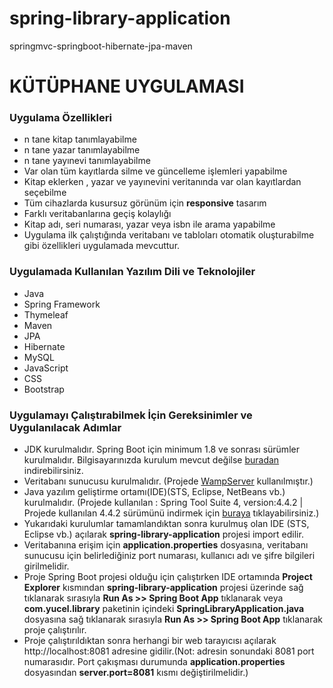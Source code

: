 # spring-library-application
springmvc-springboot-hibernate-jpa-maven


# KÜTÜPHANE UYGULAMASI

### Uygulama Özellikleri
* n tane kitap tanımlayabilme
* n tane yazar tanımlayabilme
* n tane yayınevi tanımlayabilme
* Var olan tüm kayıtlarda silme ve güncelleme işlemleri yapabilme
* Kitap eklerken , yazar ve yayınevini veritanında var olan kayıtlardan seçebilme
* Tüm cihazlarda kusursuz görünüm için **responsive** tasarım
* Farklı veritabanlarına geçiş kolaylığı
* Kitap adı, seri numarası, yazar veya isbn ile arama yapabilme
* Uygulama ilk çalıştığında veritabanı ve tabloları otomatik oluşturabilme gibi özellikleri uygulamada mevcuttur.


### Uygulamada Kullanılan Yazılım Dili ve Teknolojiler
* Java      
* Spring Framework     
* Thymeleaf     
* Maven     
* JPA       
* Hibernate     
* MySQL     
* JavaScript      
* CSS     
* Bootstrap     

### Uygulamayı Çalıştırabilmek İçin Gereksinimler ve Uygulanılacak Adımlar
* JDK kurulmalıdır. Spring Boot için minimum 1.8 ve sonrası sürümler kurulmalıdır. Bilgisayarınızda kurulum mevcut değilse  [buradan ](https://www.oracle.com/tr/java/technologies/javase-downloads.html) indirebilirsiniz.
* Veritabanı sunucusu kurulmalıdır. (Projede [WampServer](https://www.wampserver.com/en/) kullanılmıştır.)
* Java yazılım geliştirme ortamı(IDE)(STS, Eclipse, NetBeans vb.) kurulmalıdır.
(Projede kullanılan : Spring Tool Suite 4, version:4.4.2 | Projede kullanılan 4.4.2 sürümünü indirmek için [buraya](https://spring.io/blog/2019/11/21/spring-tools-4-4-2-released) tıklayabilirsiniz.)
* Yukarıdaki kurulumlar tamamlandıktan sonra kurulmuş olan IDE (STS, Eclipse vb.) açılarak **spring-library-application** projesi import edilir.
* Veritabanına erişim için **application.properties** dosyasına, veritabanı sunucusu için belirlediğiniz port numarası, kullanıcı adı ve şifre bilgileri girilmelidir.
* Proje Spring Boot projesi olduğu için çalıştırken IDE ortamında **Project Explorer** kısmından **spring-library-application** projesi üzerinde sağ tıklanarak sırasıyla **Run As >> Spring Boot App** tıklanarak veya **com.yucel.library** paketinin içindeki **SpringLibraryApplication.java** dosyasına sağ tıklanarak sırasıyla **Run As >> Spring Boot App** tıklanarak proje çalıştırılır.
* Proje çalıştırıldıktan sonra herhangi bir web tarayıcısı açılarak http://localhost:8081 adresine gidilir.(Not: adresin sonundaki 8081 port numarasıdır. Port çakışması durumunda **application.properties** dosyasından **server.port=8081** kısmı değiştirilmelidir.) 

